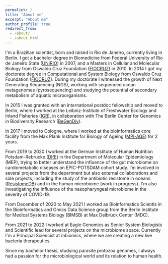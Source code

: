 ```yaml
---
permalink: /
title: "About me"
excerpt: "About me"
author_profile: true
redirect_from: 
  - /about/
  - /about.html
---
```


  I'm a Brazilian scientist, born and raised in Rio de Janeiro, currently living in Berlin. I got a bachelor degree in Biomedicine from Federal University of Rio de Janeiro State ([UNIRIO](http://www.unirio.br/)) in 2007, and a Masters in Cellular and Molecular Biology from Oswaldo Cruz Foundation ([FIOCRUZ](https://portal.fiocruz.br/en)) in 2010. In 2014 I got my doctorate degree in Computational and System Biology from Oswaldo Cruz Foundation ([FIOCRUZ](https://portal.fiocruz.br/en)). During my doctorate I witnessed the growth of Next Generating Sequencing (NGS), working with sequenced ocean metagenomes (pyrosequencing) and studying the potential of secondary metabolism of aquatic microorganisms.
  
  In 2015 I was granted with an international postdoc fellowship and moved to Berlin, where I worked at the Leibniz-Institute of Freshwater Ecology and Inland Fisheries ([IGB](https://www.igb-berlin.de/en)), in collaboration with The Berlin Center for Genomics in Biodiversity Research ([BeGenDiv](https://begendiv.de/])). 
  
  In 2017 I moved to Cologne, where I worked at the bioinformatics core facility from the Max Plank Institute for Biology of Ageing ([MPI-AGE](https://www.age.mpg.de/)) for 2 years. 
  
  From 2019 to 2020 I worked at the German Institute of Human Nutrition Potsdam-Rebrucke ([DIfE](http://www.dife.de/)) in the Department of Molecular Epidemiology (MEP), trying to better understand the influence of the gut microbiome on cardiometabolic diseases on EPIC-POTSDAM cohort study. I’m involved in several projects from the department but also external collaborations and side projects, including the study of the antibiotic resistome in oceans ([ResistomeDB](https://resistomedb.com/)) and in the human microbiome (work in progress). I'm also investigating the influence of the nasopharyngeal microbiome in the severity of COVID-19.  
  
  From December of 2020 to May 2021 I worked as Bioinformatics Scientis in the Bioinformatics and Omics Data Science group from the Berlin Institute for Medical Systems Biology (BIMSB) at Max Delbrück Center (MDC).
  
  From 2021 to 2022 I worked at Eagle Genomics as Senior System Biologists and Scientific lead for several projects on the microbiome space. Currently I'm a Principal Sciencist at mbiomics, where we are creating a new live bacteria therapeutics.  
  
  Since my bachelor thesis, studying parasite protozoa genomes, I always had a passion for the microbiological world and its relation to human health. 
